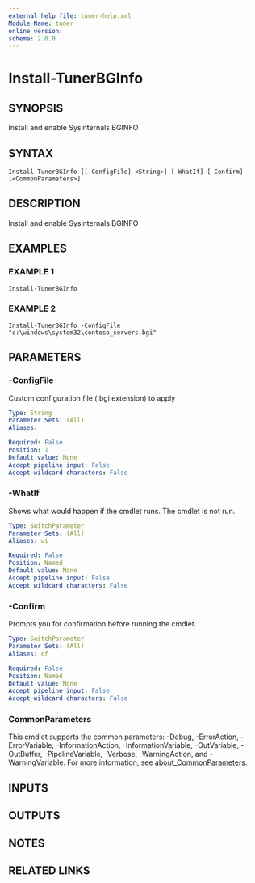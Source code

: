 ```yaml
---
external help file: tuner-help.xml
Module Name: tuner
online version:
schema: 2.0.0
---
```


# Install-TunerBGInfo

## SYNOPSIS
Install and enable Sysinternals BGINFO

## SYNTAX

```
Install-TunerBGInfo [[-ConfigFile] <String>] [-WhatIf] [-Confirm] [<CommonParameters>]
```

## DESCRIPTION
Install and enable Sysinternals BGINFO

## EXAMPLES

### EXAMPLE 1
```
Install-TunerBGInfo
```

### EXAMPLE 2
```
Install-TunerBGInfo -ConfigFile "c:\windows\system32\contoso_servers.bgi"
```

## PARAMETERS

### -ConfigFile
Custom configuration file (.bgi extension) to apply

```yaml
Type: String
Parameter Sets: (All)
Aliases:

Required: False
Position: 1
Default value: None
Accept pipeline input: False
Accept wildcard characters: False
```

### -WhatIf
Shows what would happen if the cmdlet runs.
The cmdlet is not run.

```yaml
Type: SwitchParameter
Parameter Sets: (All)
Aliases: wi

Required: False
Position: Named
Default value: None
Accept pipeline input: False
Accept wildcard characters: False
```

### -Confirm
Prompts you for confirmation before running the cmdlet.

```yaml
Type: SwitchParameter
Parameter Sets: (All)
Aliases: cf

Required: False
Position: Named
Default value: None
Accept pipeline input: False
Accept wildcard characters: False
```

### CommonParameters
This cmdlet supports the common parameters: -Debug, -ErrorAction, -ErrorVariable, -InformationAction, -InformationVariable, -OutVariable, -OutBuffer, -PipelineVariable, -Verbose, -WarningAction, and -WarningVariable. For more information, see [about_CommonParameters](http://go.microsoft.com/fwlink/?LinkID=113216).

## INPUTS

## OUTPUTS

## NOTES

## RELATED LINKS

